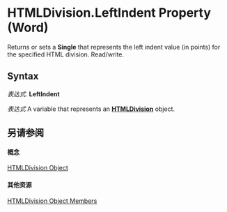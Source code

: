 
# HTMLDivision.LeftIndent Property (Word)

Returns or sets a  **Single** that represents the left indent value (in points) for the specified HTML division. Read/write.


## Syntax

 _表达式_. **LeftIndent**

 _表达式_ A variable that represents an **[HTMLDivision](a38918ed-61aa-3fd1-3522-d077f1ff312f.md)** object.


## 另请参阅


#### 概念


[HTMLDivision Object](a38918ed-61aa-3fd1-3522-d077f1ff312f.md)
#### 其他资源


[HTMLDivision Object Members](http://msdn.microsoft.com/library/c1b64462-f1a2-daf9-ca43-46bd6c9aef1b%28Office.15%29.aspx)